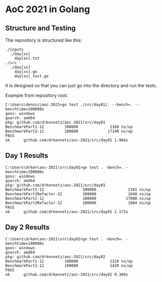 # AoC 2021 in Golang

## Structure and Testing

The repository is structured like this:

```
./inputs
  ./day[xx]
    day[xx].txt
./src
  ./day[xx]
    day[xx].go
    day[xx]_test.go
```

It is designed so that you can just go into the directory and run the tests.

Example from repository root:
```
C:\Users\dennis\aoc-2021>go test ./src/day01/. --bench=. --benchtime=100000x
goos: windows
goarch: amd64
pkg: github.com/drkennetz/aoc-2021/src/day01
BenchmarkPart1-12         100000              2160 ns/op
BenchmarkPart2-12         100000             17140 ns/op
PASS
ok      github.com/drkennetz/aoc-2021/src/day01 1.966s
```

## Day 1 Results
```
C:\Users\drken\aoc-2021\src\day01>go test . -bench=. -benchtime=100000x
goos: windows
goarch: amd64
pkg: github.com/drkennetz/aoc-2021/src/day01
BenchmarkPart1-12                 100000              2101 ns/op
BenchmarkPart1Refactor-12         100000              1040 ns/op
BenchmarkPart2-12                 100000             17080 ns/op
BenchmarkPart2Refactor-12         100000              1084 ns/op
PASS
ok      github.com/drkennetz/aoc-2021/src/day01 2.172s
```

## Day 2 Results
```
C:\Users\drken\aoc-2021\src\day02>go test . -bench=. -benchtime=100000x
goos: windows
goarch: amd64
pkg: github.com/drkennetz/aoc-2021/src/day02
BenchmarkPart1-12         100000              1310 ns/op
BenchmarkPart2-12         100000              1420 ns/op
PASS
ok      github.com/drkennetz/aoc-2021/src/day02 0.309s

```
